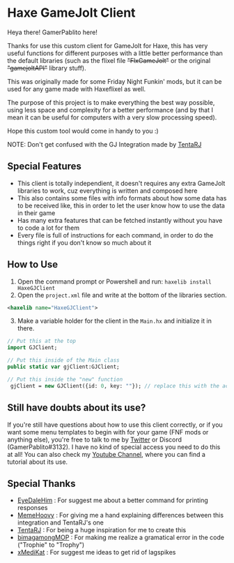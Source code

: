 # Haxe GameJolt Client

Heya there! GamerPablito here!

Thanks for use this custom client for GameJolt for Haxe, this has very useful functions for different purposes with a little better performance than the default libraries (such as the flixel file ~~"FlxGameJolt"~~ or the original ~~"gamejoltAPI"~~ library stuff).

This was originally made for some Friday Night Funkin' mods, but it can be used for any game made with Haxeflixel as well.

The purpose of this project is to make everything the best way possible, using less space and complexity for a better performance (and by that I mean it can be useful for computers with a very slow processing speed).

Hope this custom tool would come in handy to you :)

NOTE: Don't get confused with the GJ Integration made by [TentaRJ](https://github.com/TentaRJ/GameJolt-FNF-Integration)

## Special Features
- This client is totally independient, it doesn't requires any extra GameJolt libraries to work, cuz everything is written and composed here
- This also contains some files with info formats about how some data has to be received like, this in order to let the user know how to use the data in their game
- Has many extra features that can be fetched instantly without you have to code a lot for them
- Every file is full of instructions for each command, in order to do the things right if you don't know so much about it

## How to Use
1. Open the command prompt or Powershell and run: `haxelib install HaxeGJClient`
2. Open the `project.xml` file and write at the bottom of the libraries section.
 ```xml
 <haxelib name="HaxeGJClient">
 ```
3. Make a variable holder for the client in the `Main.hx` and initialize it in there.
 ```hx
 // Put this at the top
 import GJClient;

 // Put this inside of the Main class
 public static var gjClient:GJClient;

 // Put this inside the "new" function
  gjClient = new GJClient({id: 0, key: ""}); // replace this with the actual data of your game
 ```

## Still have doubts about its use?
If you're still have questions about how to use this client correctly, or if you want some menu templates to begin with for your game (FNF mods or anything else), you're free to talk to me by [Twitter](https://twitter.com/GamerPablito1) or Discord (GamerPablito#3132). I have no kind of special access you need to do this at all!
You can also check my [Youtube Channel](https://www.youtube.com/channel/UCpavbRRdISmsF_fpiAuVafg), where you can find a tutorial about its use.

## Special Thanks
- [EyeDaleHim](https://github.com/EyeDaleHim) : For suggest me about a better command for printing responses
- [MemeHoovy](https://github.com/MemeHovy) : For giving me a hand explaining differences between this integration and TentaRJ's one
- [TentaRJ](https://github.com/TentaRJ) : For being a huge inspiration for me to create this
- [bimagamongMOP](https://bimagamongmopmain.carrd.co/) : For making me realize a gramatical error in the code ("Trophie" to "Trophy")
- [xMediKat](https://www.xmedikat.live) : For suggest me ideas to get rid of lagspikes
